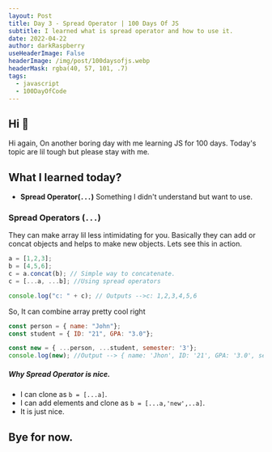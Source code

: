 ```yaml
---
layout: Post
title: Day 3 - Spread Operator | 100 Days Of JS
subtitle: I learned what is spread operator and how to use it.
date: 2022-04-22
author: darkRaspberry
useHeaderImage: False
headerImage: /img/post/100daysofjs.webp
headerMask: rgba(40, 57, 101, .7)
tags: 
  - javascript
  - 100DayOfCode
---
```

## Hi 👋

Hi again, On another boring day with me learning JS for 100 days. Today's topic are lil tough but please stay with me.

## What I learned today?
 - **Spread Operator(`...`)** Something I didn't understand but want to use.

### Spread Operators (`...`)
They can make array lil less intimidating for you. Basically they can add or concat objects and helps to make new objects. Lets see this in action.

```js
a = [1,2,3];
b = [4,5,6];
c = a.concat(b); // Simple way to concatenate.
c = [...a, ...b]; //Using spread operators

console.log("c: " + c); // Outputs -->c: 1,2,3,4,5,6
```

So, It can combine array pretty cool right

```js
const person = { name: "John"};
const student = { ID: "21", GPA: "3.0"};

const new = { ...person, ...student, semester: '3'};
console.log(new); //Output --> { name: 'Jhon', ID: '21', GPA: '3.0', semester: '3' }
```

##### Why Spread Operator is nice.
 - I can clone as `b = [...a]`.
 - I can add elements and clone as `b = [...a,'new',..a]`.
 - It is just nice.

## Bye for now.